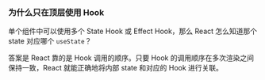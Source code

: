 ### 为什么只在顶层使用 Hook

单个组件中可以使用多个 State Hook 或 Effect Hook，那么 React 怎么知道那个 state 对应哪个 `useState`？

答案是 React 靠的是 Hook 调用的顺序。只要 Hook 的调用顺序在多次渲染之间保持一致，React 就能正确地将内部 state 和对应的 Hook 进行关联。
